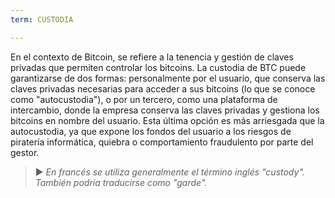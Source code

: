 ```yaml
---
term: CUSTODIA

---
```

En el contexto de Bitcoin, se refiere a la tenencia y gestión de claves privadas que permiten controlar los bitcoins. La custodia de BTC puede garantizarse de dos formas: personalmente por el usuario, que conserva las claves privadas necesarias para acceder a sus bitcoins (lo que se conoce como "autocustodia"), o por un tercero, como una plataforma de intercambio, donde la empresa conserva las claves privadas y gestiona los bitcoins en nombre del usuario. Esta última opción es más arriesgada que la autocustodia, ya que expone los fondos del usuario a los riesgos de piratería informática, quiebra o comportamiento fraudulento por parte del gestor.

> ► *En francés se utiliza generalmente el término inglés "custody". También podría traducirse como "garde".*
